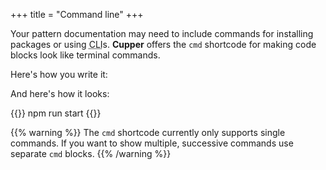 +++
title = "Command line"
+++

Your pattern documentation may need to include commands for installing packages or using <abbr title="command line interface">CLI</abbr>s. **Cupper** offers the `cmd` shortcode for making code blocks look like terminal commands.

Here's how you write it:

And here's how it looks:

{{<cmd>}}
npm run start
{{</cmd>}}

{{% warning %}}
The `cmd` shortcode currently only supports single commands. If you want to show multiple, successive commands use separate `cmd` blocks.
{{% /warning %}}
